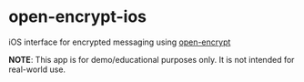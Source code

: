 # open-encrypt-ios
iOS interface for encrypted messaging using [open-encrypt](https://github.com/jacksonwalters/open-encrypt)

**NOTE**: This app is for demo/educational purposes only. It is not intended for real-world use.
